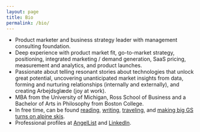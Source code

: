 ```yaml
---
layout: page
title: Bio
permalink: /bio/
---
```

- Product marketer and business strategy leader with management consulting foundation.
- Deep experience with product market fit, go-to-market strategy, positioning, integrated marketing / demand generation, SaaS pricing, measurement and analytics, and product launches.
- Passionate about telling resonant stories about technologies that unlock great potential, uncovering unanticipated market insights from data, forming and nurturing relationships (internally and externally), and creating Arbejdsglæde (joy at work).
- MBA from the University of Michigan, Ross School of Business and a Bachelor of Arts in Philosophy from Boston College.
- In free time, can be found [reading](/books/), [writing](/blog/), [traveling](/countries/), and [making big GS turns on alpine skis](/skiing/).
- Professional profiles at <a href="https://angel.co/berens" target="_blank">AngelList</a> and <a href="https://linkedin.com/in/berensp" target="_blank">LinkedIn</a>.